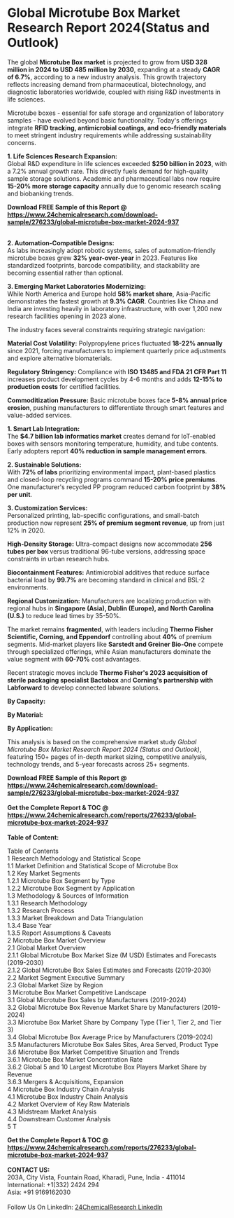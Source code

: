 <h1>Global Microtube Box Market Research Report 2024(Status and Outlook)</h1><p>The global <strong>Microtube Box market</strong> is projected to grow from <strong>USD 328 million in 2024 to USD 485 million by 2030</strong>, expanding at a steady <strong>CAGR of 6.7%</strong>, according to a new industry analysis. This growth trajectory reflects increasing demand from pharmaceutical, biotechnology, and diagnostic laboratories worldwide, coupled with rising R&amp;D investments in life sciences.</p><p>Microtube boxes - essential for safe storage and organization of laboratory samples - have evolved beyond basic functionality. Today's offerings integrate <strong>RFID tracking, antimicrobial coatings, and eco-friendly materials</strong> to meet stringent industry requirements while addressing sustainability concerns.</p><p><strong>1. Life Sciences Research Expansion:</strong><br>
Global R&amp;D expenditure in life sciences exceeded <strong>$250 billion in 2023</strong>, with a 7.2% annual growth rate. This directly fuels demand for high-quality sample storage solutions. Academic and pharmaceutical labs now require <strong>15-20% more storage capacity</strong> annually due to genomic research scaling and biobanking trends.</p><div><b>Download FREE Sample of this Report @ 
            <a href="https://www.24chemicalresearch.com/download-sample/276233/global-microtube-box-market-2024-937">
            https://www.24chemicalresearch.com/download-sample/276233/global-microtube-box-market-2024-937</a></b></div><br><p><strong>2. Automation-Compatible Designs:</strong><br>
As labs increasingly adopt robotic systems, sales of automation-friendly microtube boxes grew <strong>32% year-over-year</strong> in 2023. Features like standardized footprints, barcode compatibility, and stackability are becoming essential rather than optional.</p><p><strong>3. Emerging Market Laboratories Modernizing:</strong><br>
While North America and Europe hold <strong>58% market share</strong>, Asia-Pacific demonstrates the fastest growth at <strong>9.3% CAGR</strong>. Countries like China and India are investing heavily in laboratory infrastructure, with over 1,200 new research facilities opening in 2023 alone.</p><p>The industry faces several constraints requiring strategic navigation:</p><p><strong>Material Cost Volatility:</strong> Polypropylene prices fluctuated <strong>18-22% annually</strong> since 2021, forcing manufacturers to implement quarterly price adjustments and explore alternative biomaterials.</p><p><strong>Regulatory Stringency:</strong> Compliance with <strong>ISO 13485 and FDA 21 CFR Part 11</strong> increases product development cycles by 4-6 months and adds <strong>12-15% to production costs</strong> for certified facilities.</p><p><strong>Commoditization Pressure:</strong> Basic microtube boxes face <strong>5-8% annual price erosion</strong>, pushing manufacturers to differentiate through smart features and value-added services.</p><p><strong>1. Smart Lab Integration:</strong><br>
The <strong>$4.7 billion lab informatics market</strong> creates demand for IoT-enabled boxes with sensors monitoring temperature, humidity, and tube contents. Early adopters report <strong>40% reduction in sample management errors</strong>.</p><p><strong>2. Sustainable Solutions:</strong><br>
With <strong>72% of labs</strong> prioritizing environmental impact, plant-based plastics and closed-loop recycling programs command <strong>15-20% price premiums</strong>. One manufacturer's recycled PP program reduced carbon footprint by <strong>38% per unit</strong>.</p><p><strong>3. Customization Services:</strong><br>
Personalized printing, lab-specific configurations, and small-batch production now represent <strong>25% of premium segment revenue</strong>, up from just 12% in 2020.</p><p><strong>High-Density Storage:</strong> Ultra-compact designs now accommodate <strong>256 tubes per box</strong> versus traditional 96-tube versions, addressing space constraints in urban research hubs.</p><p><strong>Biocontainment Features:</strong> Antimicrobial additives that reduce surface bacterial load by <strong>99.7%</strong> are becoming standard in clinical and BSL-2 environments.</p><p><strong>Regional Customization:</strong> Manufacturers are localizing production with regional hubs in <strong>Singapore (Asia), Dublin (Europe), and North Carolina (U.S.)</strong> to reduce lead times by 35-50%.</p><p>The market remains <strong>fragmented</strong>, with leaders including <strong>Thermo Fisher Scientific, Corning, and Eppendorf</strong> controlling about <strong>40%</strong> of premium segments. Mid-market players like <strong>Sarstedt and Greiner Bio-One</strong> compete through specialized offerings, while Asian manufacturers dominate the value segment with <strong>60-70%</strong> cost advantages.</p><p>Recent strategic moves include <strong>Thermo Fisher's 2023 acquisition of sterile packaging specialist Bactobox</strong> and <strong>Corning's partnership with Labforward</strong> to develop connected labware solutions.</p><p><strong>By Capacity:</strong></p><p><strong>By Material:</strong></p><p><strong>By Application:</strong></p><p>This analysis is based on the comprehensive market study <em>Global Microtube Box Market Research Report 2024 (Status and Outlook)</em>, featuring 150+ pages of in-depth market sizing, competitive analysis, technology trends, and 5-year forecasts across 25+ segments.</p><div><b>Download FREE Sample of this Report @ 
            <a href="https://www.24chemicalresearch.com/download-sample/276233/global-microtube-box-market-2024-937">
            https://www.24chemicalresearch.com/download-sample/276233/global-microtube-box-market-2024-937</a></b></div><br><div><b>Get the Complete Report & TOC @ 
            <a href="https://www.24chemicalresearch.com/reports/276233/global-microtube-box-market-2024-937">
            https://www.24chemicalresearch.com/reports/276233/global-microtube-box-market-2024-937</a></b></div><br>
            <b>Table of Content:</b><p>Table of Contents<br />
1 Research Methodology and Statistical Scope<br />
1.1 Market Definition and Statistical Scope of Microtube Box<br />
1.2 Key Market Segments<br />
1.2.1 Microtube Box Segment by Type<br />
1.2.2 Microtube Box Segment by Application<br />
1.3 Methodology & Sources of Information<br />
1.3.1 Research Methodology<br />
1.3.2 Research Process<br />
1.3.3 Market Breakdown and Data Triangulation<br />
1.3.4 Base Year<br />
1.3.5 Report Assumptions & Caveats<br />
2 Microtube Box Market Overview<br />
2.1 Global Market Overview<br />
2.1.1 Global Microtube Box Market Size (M USD) Estimates and Forecasts (2019-2030)<br />
2.1.2 Global Microtube Box Sales Estimates and Forecasts (2019-2030)<br />
2.2 Market Segment Executive Summary<br />
2.3 Global Market Size by Region<br />
3 Microtube Box Market Competitive Landscape<br />
3.1 Global Microtube Box Sales by Manufacturers (2019-2024)<br />
3.2 Global Microtube Box Revenue Market Share by Manufacturers (2019-2024)<br />
3.3 Microtube Box Market Share by Company Type (Tier 1, Tier 2, and Tier 3)<br />
3.4 Global Microtube Box Average Price by Manufacturers (2019-2024)<br />
3.5 Manufacturers Microtube Box Sales Sites, Area Served, Product Type<br />
3.6 Microtube Box Market Competitive Situation and Trends<br />
3.6.1 Microtube Box Market Concentration Rate<br />
3.6.2 Global 5 and 10 Largest Microtube Box Players Market Share by Revenue<br />
3.6.3 Mergers & Acquisitions, Expansion<br />
4 Microtube Box Industry Chain Analysis<br />
4.1 Microtube Box Industry Chain Analysis<br />
4.2 Market Overview of Key Raw Materials<br />
4.3 Midstream Market Analysis<br />
4.4 Downstream Customer Analysis<br />
5 T</p><div><b>Get the Complete Report & TOC @ 
            <a href="https://www.24chemicalresearch.com/reports/276233/global-microtube-box-market-2024-937">
            https://www.24chemicalresearch.com/reports/276233/global-microtube-box-market-2024-937</a></b></div><br><b>CONTACT US:</b><br>
            203A, City Vista, Fountain Road, Kharadi, Pune, India - 411014<br>
            International: +1(332) 2424 294<br>
            Asia: +91 9169162030 <br><br>
            Follow Us On LinkedIn: <a href="https://www.linkedin.com/company/24chemicalresearch/">24ChemicalResearch LinkedIn</a>
